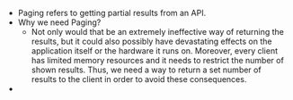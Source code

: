 - Paging refers to getting partial results from an API.
- Why we need Paging?
    - Not only would that be an extremely ineffective way of returning the results, but it could also possibly have devastating effects on the application itself or the hardware it runs on. Moreover, every client has limited memory resources and it needs to restrict the number of shown results. Thus, we need a way to return a set number of results to the client in order to avoid these consequences.
-